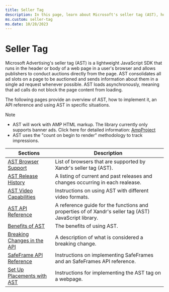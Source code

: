 ```yaml
---
title: Seller Tag
description: In this page, learn about Microsoft's seller tag (AST), how to implement it, an API refernce, and using AST in specific conditions. 
ms.custom: seller-tag
ms.date: 10/28/2023
---
```



# Seller Tag

Microsoft Advertising's seller tag (AST) is a lightweight JavaScript SDK that runs in the header or body of a web page in a user's browser and allows publishers to conduct auctions directly from the page. AST consolidates all ad slots on a page to be auctioned and sends information about them in a single ad request whenever possible. AST loads asynchronously, meaning that ad calls do not block the page content from loading.

The following pages provide an overview of AST, how to implement it, an API reference and using AST in specific situations.

> [!NOTE]
> - AST will work with AMP HTML markup. The library currently only supports banner ads. Click here for detailed information: [AmpProject](https://github.com/ampproject/amphtml/blob/main/ads/vendors/appnexus.md)
> - AST uses the "count on begin to render" methodology to track impressions.

| Sections | Description |
|--|--|
| [AST Browser Support](ast-browser-support.md) | List of browsers that are supported by Xandr's seller tag (AST). |
| [AST Release History](ast-release-history.md) | A listing of current and past releases and changes occurring in each realease. |
| [AST Video Capabilities](ast-video-capabilities.md) | Instructions on using AST with different video formats. |
| [AST API Reference](ast-api-reference.md) | A reference guide for the functions and properties of of Xandr's seller tag (AST) JavaScript library. |
| [Benefits of AST](benefits-of-ast.md) | The benefits of using AST. |
| [Breaking Changes in the API](breaking-changes-ast-api.md) | A description of what is considered a breaking change. |
| [SafeFrame API Reference](safeframe-api-reference.md) | Instructions on implementing SafeFrames and an SafeFrames API reference. |
| [Set Up Placements with AST](set-up-placements-with-ast.md) | Instructions for implementing the AST tag on a webpage. |
